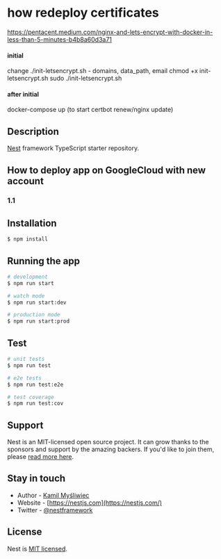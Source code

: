 # how redeploy certificates
https://pentacent.medium.com/nginx-and-lets-encrypt-with-docker-in-less-than-5-minutes-b4b8a60d3a71
#### initial
change ./init-letsencrypt.sh - domains, data_path, email
chmod +x init-letsencrypt.sh
sudo ./init-letsencrypt.sh
#### after initial
docker-compose up (to start certbot renew/nginx update)

## Description

[Nest](https://github.com/nestjs/nest) framework TypeScript starter repository.

## How to deploy app on GoogleCloud with new account

### 1.1

## Installation

```bash
$ npm install
```

## Running the app

```bash
# development
$ npm run start

# watch mode
$ npm run start:dev

# production mode
$ npm run start:prod
```

## Test

```bash
# unit tests
$ npm run test

# e2e tests
$ npm run test:e2e

# test coverage
$ npm run test:cov
```

## Support

Nest is an MIT-licensed open source project. It can grow thanks to the sponsors and support by the amazing backers. If you'd like to join them, please [read more here](https://docs.nestjs.com/support).

## Stay in touch

- Author - [Kamil Myśliwiec](https://kamilmysliwiec.com)
- Website - [https://nestjs.com](https://nestjs.com/)
- Twitter - [@nestframework](https://twitter.com/nestframework)

## License

Nest is [MIT licensed](LICENSE).
